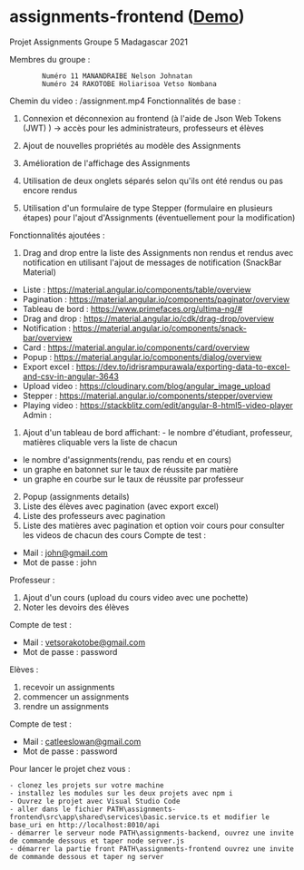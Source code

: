 # assignments-frontend ([Demo](https://assignments-frontend.herokuapp.com/))
 Projet Assignments Groupe 5 Madagascar 2021

Membres du groupe : 
 
	        Numéro 11 MANANDRAIBE Nelson Johnatan
	        Numéro 24 RAKOTOBE Holiarisoa Vetso Nombana
	    
Chemin du video : /assignment.mp4
Fonctionnalités de base :
	
1) Connexion et déconnexion au frontend (à l'aide de Json Web Tokens (JWT) ) -> accès pour les administrateurs, professeurs et élèves
	
2) Ajout de nouvelles propriétés au modèle des Assignments
	
3) Amélioration de l'affichage des Assignments
	
4) Utilisation de deux onglets séparés selon qu'ils ont été rendus ou pas encore rendus
	
5) Utilisation d'un formulaire de type Stepper (formulaire en plusieurs étapes) pour l'ajout d'Assignments (éventuellement pour la modification)
	

Fonctionnalités ajoutées :
	
1) Drag and drop entre la liste des Assignments non rendus et rendus avec notification en utilisant l'ajout de messages de notification (SnackBar Material)
- Liste : https://material.angular.io/components/table/overview
- Pagination : https://material.angular.io/components/paginator/overview
- Tableau de bord : https://www.primefaces.org/ultima-ng/#
- Drag and drop : https://material.angular.io/cdk/drag-drop/overview
- Notification : https://material.angular.io/components/snack-bar/overview
- Card : https://material.angular.io/components/card/overview
- Popup : https://material.angular.io/components/dialog/overview
- Export excel : https://dev.to/idrisrampurawala/exporting-data-to-excel-and-csv-in-angular-3643
- Upload video : https://cloudinary.com/blog/angular_image_upload
- Stepper : https://material.angular.io/components/stepper/overview
- Playing video : https://stackblitz.com/edit/angular-8-html5-video-player
Admin : 
1) Ajout d'un tableau de bord affichant:                                                                                                                                          - le nombre d'étudiant, professeur, matières cliquable vers la liste de chacun
- le nombre d'assignments(rendu, pas rendu et en cours) 
- un graphe en batonnet sur le taux de réussite par matière
- un graphe en courbe sur le taux de réussite par professeur
2) Popup (assignments details)
3) Liste des élèves avec pagination (avec export excel) 
4) Liste des professeurs avec pagination
5) Liste des matières avec pagination et option voir cours pour consulter les videos de chacun des cours
Compte de test : 
- Mail : john@gmail.com
- Mot de passe : john

Professeur :
1) Ajout d'un cours (upload du cours video avec une pochette)
2) Noter les devoirs des élèves 
    		
Compte de test : 
- Mail : vetsorakotobe@gmail.com
- Mot de passe : password

Elèves : 
1) recevoir un assignments
2) commencer un assignments
3) rendre un assignments
    		
Compte de test : 
- Mail : catleeslowan@gmail.com
- Mot de passe : password
    
Pour lancer le projet chez vous :

    - clonez les projets sur votre machine
    - installez les modules sur les deux projets avec npm i 
    - Ouvrez le projet avec Visual Studio Code
    - aller dans le fichier PATH\assignments-frontend\src\app\shared\services\basic.service.ts et modifier le base_uri en http://localhost:8010/api
    - démarrer le serveur node PATH\assignments-backend, ouvrez une invite de commande dessous et taper node server.js
    - démarrer la partie front PATH\assignments-frontend ouvrez une invite de commande dessous et taper ng server 
